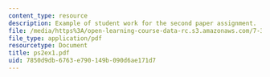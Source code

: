 ```yaml
---
content_type: resource
description: Example of student work for the second paper assignment.
file: /media/https%3A/open-learning-course-data-rc.s3.amazonaws.com/7-343-photosynthesis-life-from-light-fall-2006/7850d9db6763e790149b090d6ae171d7_ps2ex1.pdf
file_type: application/pdf
resourcetype: Document
title: ps2ex1.pdf
uid: 7850d9db-6763-e790-149b-090d6ae171d7
---
```

